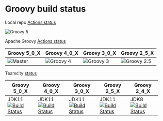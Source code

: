 # Groovy build status

Local repo [Actions status](https://github.com/paulk-asert/groovy-status/actions/workflows/groovy-build-test.yml)

![Groovy 5](https://github.com/paulk-asert/groovy-status/actions/workflows/groovy-build-test.yml/badge.svg)

Apache Groovy [Actions status](https://github.com/apache/groovy/actions/workflows/groovy-build-test.yml)

| Groovy 5_0_X | Groovy 4_0_X | Groovy 3_0_X | Groovy 2_5_X |
| ------------ | ------------ | ------------ | ------------ |
| ![Master](https://github.com/apache/groovy/actions/workflows/groovy-build-test.yml/badge.svg) | ![Groovy 4](https://github.com/apache/groovy/actions/workflows/groovy-build-test.yml/badge.svg?branch=GROOVY_4_0_X) | ![Groovy 3](https://github.com/apache/groovy/actions/workflows/build-test.yml/badge.svg?branch=GROOVY_3_0_X) | ![Groovy 2.5](https://github.com/apache/groovy/actions/workflows/build-test.yml/badge.svg?branch=GROOVY_2_5_X) |

Teamcity [status](https://ci.groovy-lang.org?guest=1)

| Groovy 5_0_X | Groovy 4_0_X | Groovy 3_0_X | Groovy 2_5_X | Groovy 2_4_X |
| ------------ | ------------ | ------------ | ------------ | ------------ |
| JDK11 [![Build Status](http://ci.groovy-lang.org/app/rest/builds/buildType:id:MasterTestJdk11/statusIcon)](http://ci.groovy-lang.org/viewType.html?buildTypeId=MasterTestJdk11&guest=1) | JDK11 [![Build Status](http://ci.groovy-lang.org/app/rest/builds/buildType:id:Groovy_Groovy40xCheckWithCoverageJdk11/statusIcon)](http://ci.groovy-lang.org/viewType.html?buildTypeId=Groovy_Groovy40xCheckWithCoverageJdk11&guest=1) | JDK11 [![Build Status](http://ci.groovy-lang.org/app/rest/builds/buildType:id:Groovy_Groovy3xCheckCoverageJdk11/statusIcon)](http://ci.groovy-lang.org/viewType.html?buildTypeId=Groovy3xCheckCoverageJdk11&guest=1) | JDK11 [![Build Status](http://ci.groovy-lang.org/app/rest/builds/buildType:id:Groovy_Groovy3xCheckCoverageJdk11/statusIcon)](http://ci.groovy-lang.org/viewType.html?buildTypeId=Groovy3xCheckCoverageJdk11&guest=1) | JDK8 [![Build Status](http://ci.groovy-lang.org/app/rest/builds/buildType:id:Groovy25xCheckJdk8/statusIcon)](http://ci.groovy-lang.org/viewType.html?buildTypeId=Groovy25xCheckJdk8&guest=1) | JDK8 [![Build Status](http://ci.groovy-lang.org/app/rest/builds/buildType:id:Groovy24xCheckJdk8/statusIcon)](http://ci.groovy-lang.org/viewType.html?buildTypeId=Groovy24xCheckJdk8&guest=1) |
